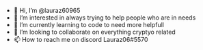 - 👋 Hi, I’m @lauraz60965 
- 👀 I’m interested in always trying to help people who are in needs
- 🌱 I’m currently learning to code to need more helpfull
- 💞️ I’m looking to collaborate on everything cryptyo related
- 📫 How to reach me on discord Lauraz06#5570

<!---
lauraz60965/lauraz60965 is a ✨ special ✨ repository because its `README.md` (this file) appears on your GitHub profile.
You can click the Preview link to take a look at your changes.
--->
